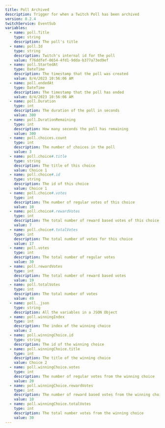 ```yaml
---
title: Poll Archived
description: Trigger for when a Twitch Poll has been archived
version: 0.2.4
twitchService: EventSub
variables:
  - name: poll.Title
    type: string
    description: The poll's title
  - name: poll.Id
    type: string
    description: Twitch's internal id for the poll
    value: f76ddfef-8654-4fd1-9dda-b377a73ed9ef
  - name: poll.StartedAt
    type: DateTime
    description: The timestamp that the poll was created
    value: 8/4/2023 10:56:06 AM
  - name: poll.endedAt
    type: DateTime
    description: The timestamp that the poll has ended
    value: 8/4/2023 10:56:06 AM
  - name: poll.Duration
    type: int
    description: The duration of the poll in seconds
    value: 300
  - name: poll.DurationRemaining
    type: int
    description: How many seconds the poll has remaining
    value: 300
  - name: poll.choices.count
    type: int
    description: The number of choices in the poll
    value: 3
  - name: poll.choice#.title
    type: string
    description: The title of this choice
    value: Choice 1
  - name: poll.choice#.id
    type: string
    description: The id of this choice
    value: Choice 1
  - name: poll.choice#.votes
    type: int
    description: The number of regular votes of this choice
    value: 10
  - name: poll.choice#.rewardVotes
    type: int
    description: The total number of reward based votes of this choice
    value: 7
  - name: poll.choice#.totalVotes
    type: int
    description: The total number of votes for this choice
    value: 17
  - name: poll.votes
    type: int
    description: The total number of regular votes
    value: 30
  - name: poll.rewardVotes
    type: int
    description: The total number of reward based votes
    value: 19
  - name: poll.totalVotes
    type: int
    description: The total number of votes
    value: 49
  - name: poll._json
    type: string
    description: All the variables in a JSON Object
  - name: poll.winningIndex
    type: int
    description: The index of the winning choice
    value: 2
  - name: poll.winningChoice.id
    type: string
    description: The id of the winning choice
  - name: poll.winningChoice.title
    type: int
    description: The title of the winning choice
    value: Choice 2
  - name: poll.winningChoice.votes
    type: int
    description: The number of regular votes from the winning choice
    value: 20
  - name: poll.winningChoice.rewardVotes
    type: int
    description: The number of reward based votes from the winning choice
    value: 10
  - name: poll.winningChoice.totalVotes
    type: int
    description: The total number votes from the winning choice
    value: 30
---
```

